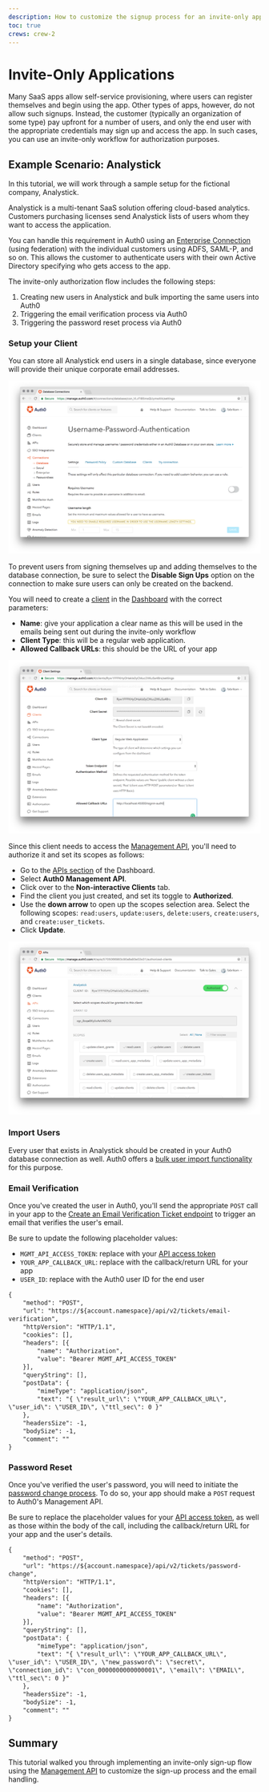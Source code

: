 ```yaml
---
description: How to customize the signup process for an invite-only application with Auth0
toc: true
crews: crew-2
---
```

# Invite-Only Applications

Many SaaS apps allow self-service provisioning, where users can register themselves and begin using the app. Other types of apps, however, do not allow such signups. Instead, the customer (typically an organization of some type) pay upfront for a number of users, and only the end user with the appropriate credentials may sign up and access the app. In such cases, you can use an invite-only workflow for authorization purposes.

## Example Scenario: Analystick

In this tutorial, we will work through a sample setup for the fictional company, Analystick. 

Analystick is a multi-tenant SaaS solution offering cloud-based analytics. Customers purchasing licenses send Analystick lists of users whom they want to access the application.

You can handle this requirement in Auth0 using an [Enterprise Connection](/identityproviders#enterprise) (using federation) with the individual customers using ADFS, SAML-P, and so on. This allows the customer to authenticate users with their own Active Directory specifying who gets access to the app.

The invite-only authorization flow includes the following steps:

1. Creating new users in Analystick and bulk importing the same users into Auth0
1. Triggering the email verification process via Auth0
1. Triggering the password reset process via Auth0

### Setup your Client

You can store all Analystick end users in a single database, since everyone will provide their unique corporate email addresses.

![](/media/articles/invite-only/invite-only-connections.png)

To prevent users from signing themselves up and adding themselves to the database connection, be sure to select the **Disable Sign Ups** option on the connection to make sure users can only be created on the backend.
 
You will need to create a [client](/clients) in the [Dashboard](${manage_url}/#/clients) with the correct parameters:

 - **Name**: give your application a clear name as this will be used in the emails being sent out during the invite-only workflow
 - **Client Type**: this will be a regular web application.
 - **Allowed Callback URLs**: this should be the URL of your app

![](/media/articles/invite-only/invite-only-app.png)

Since this client needs to access the [Management API](/api/v2), you'll need to authorize it and set its scopes as follows:

* Go to the [APIs section](${manage_url}/#/apis) of the Dashboard.
* Select **Auth0 Management API**.
* Click over to the **Non-interactive Clients** tab.
* Find the client you just created, and set its toggle to **Authorized**.
* Use the **down arrow** to open up the scopes selection area. Select the following scopes: `read:users`, `update:users`, `delete:users`, `create:users`, and `create:user_tickets`.
* Click **Update**.

![Authorize Client](/media/articles/invite-only/invite-only-authorize-client.png)

### Import Users

Every user that exists in Analystick should be created in your Auth0 database connection as well. Auth0 offers a [bulk user import functionality](/users/bulk-importing-users-into-auth0) for this purpose.

### Email Verification

Once you've created the user in Auth0, you'll send the appropriate `POST` call in your app to the [Create an Email Verification Ticket endpoint](/api/management/v2#!/Tickets/post_email_verification) to trigger an email that verifies the user's email.

Be sure to update the following placeholder values:

* `MGMT_API_ACCESS_TOKEN`: replace with your [API access token](/api/management/v2/tokens)
* `YOUR_APP_CALLBACK_URL`: replace with the callback/return URL for your app
* `USER_ID`: replace with the Auth0 user ID for the end user
```har
{
	"method": "POST",
	"url": "https://${account.namespace}/api/v2/tickets/email-verification",
	"httpVersion": "HTTP/1.1",
	"cookies": [],
	"headers": [{
		"name": "Authorization",
		"value": "Bearer MGMT_API_ACCESS_TOKEN"
	}],
	"queryString": [],
	"postData": {
		"mimeType": "application/json",
		"text": "{ \"result_url\": \"YOUR_APP_CALLBACK_URL\", \"user_id\": \"USER_ID\", \"ttl_sec\": 0 }"
	},
	"headersSize": -1,
	"bodySize": -1,
	"comment": ""
}
```

### Password Reset

Once you've verified the user's password, you will need to initiate the [password change process](/connections/database/password-change). To do so, your app should make a `POST` request to Auth0's Management API.

Be sure to replace the placeholder values for your [API access token](/api/management/v2/tokens), as well as those within the body of the call, including the callback/return URL for your app and the user's details.

```har
{
	"method": "POST",
	"url": "https://${account.namespace}/api/v2/tickets/password-change",
	"httpVersion": "HTTP/1.1",
	"cookies": [],
	"headers": [{
		"name": "Authorization",
		"value": "Bearer MGMT_API_ACCESS_TOKEN"
	}],
	"queryString": [],
	"postData": {
		"mimeType": "application/json",
		"text": "{ \"result_url\": \"YOUR_APP_CALLBACK_URL\", \"user_id\": \"USER_ID\", \"new_password\": \"secret\", \"connection_id\": \"con_0000000000000001\", \"email\": \"EMAIL\", \"ttl_sec\": 0 }"
	},
	"headersSize": -1,
	"bodySize": -1,
	"comment": ""
}
```

## Summary

This tutorial walked you through implementing an invite-only sign-up flow using the [Management API](/api/v2) to customize the sign-up process and the email handling.
